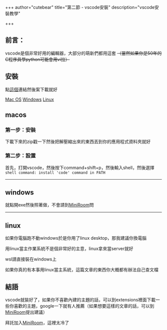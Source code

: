 +++
author="cutebear"
title="第二節 - vscode安裝"
description="vscode安裝教學"

+++

## 前言：

vscode是個非常好用的編輯器，大部分的萌新們都用這套 ~~（當然如果你是50年的C程序員學python可能會用vi拉）~~

## 安裝
點[這個](https://code.visualstudio.com/)連結然後案下載就好

[Mac OS](#macos)
[Windows](#windows)
[Linux](#linux)
## macos
### 第一步：安裝

下載下來的zip戳一下然後把解壓縮出來的東西丟到你的應用程式資料夾就好

### 第二步：設置

首先，打開vscode，然後按下command+shift+p，然後輸入shell，然後選擇`shell command: install 'code' command in PATH`

<hr>

## windows
就點開exe然後照著做，不會請到[MiniRoom](https://discord.gg/NYPHeS5uju)問
<hr>

## linux
如果你電腦跑不動windows於是你用了linux desktop，那我建議你換電腦

用linux當主作業系統不是個非常好的主意，linux拿來當server就好

wsl請直接裝在windows上

如果你真的有本事用linux當主系統，這篇文章的東西你大概都有辦法自己查文檔


## 結語

vscode就裝好了，如果你不喜歡內建的主題的話，可以到extensions裡面下載一些你喜歡的主題，google一下就有人推薦（如果想要這樣的文章的話，可以到[MiniRoom](https://discord.gg/NYPHeS5uju)提出建議）

拜託加入[MiniRoom](https://discord.gg/NYPHeS5uju)，這裡太冷了
